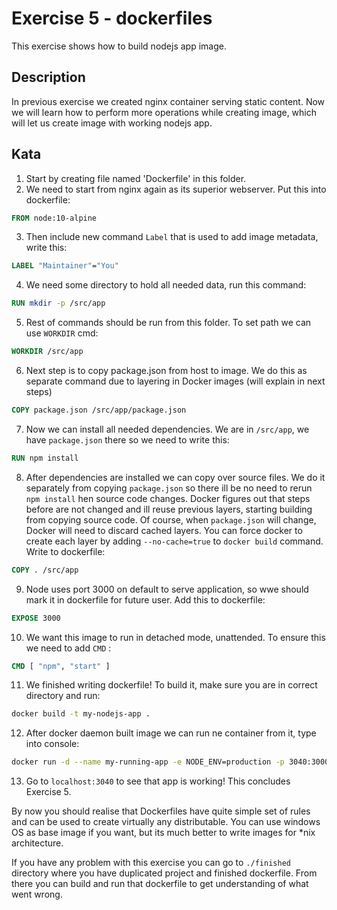 # Exercise 5 - dockerfiles

This exercise shows how to build nodejs app image.

## Description
In previous exercise we created nginx container serving static content. Now we will learn how to perform more operations while creating image, which will let us create image with working nodejs app.

## Kata
1. Start by creating file named 'Dockerfile' in this folder.
2. We need to start from nginx again as its superior webserver. Put this into dockerfile:
```dockerfile
FROM node:10-alpine
```

3. Then include new command ```Label``` that is used to add image metadata, write this:
```dockerfile
LABEL "Maintainer"="You"
```

4. We need some directory to hold all needed data, run this command:
```dockerfile
RUN mkdir -p /src/app
```

5. Rest of commands should be run from this folder. To set path we can use ```WORKDIR``` cmd:
```Dockerfile
WORKDIR /src/app
```

6. Next step is to copy package.json from host to image. We do this as separate command due to layering in Docker images (will explain in next steps)
```dockerfile
COPY package.json /src/app/package.json
```

7. Now we can install all needed dependencies. We are in ```/src/app```, we have ```package.json``` there so we need to write this:
```Dockerfile
RUN npm install
```

8. After dependencies are installed we can copy over source files. We do it separately from copying ```package.json``` so there ill be no need to rerun ```npm install``` hen source code changes. Docker figures out that steps before are not changed and ill reuse previous layers, starting building from copying source code. Of course, when ```package.json``` will change, Docker will need to discard cached layers. You can force docker to create each layer by adding ```--no-cache=true``` to ```docker build``` command. Write to dockerfile:
```dockerfile
COPY . /src/app
```

9. Node uses port 3000 on default to serve application, so wwe should mark it in dockerfile for future user. Add this to dockerfile:
```dockerfile
EXPOSE 3000
```

10. We want this image to run in detached mode, unattended. To ensure this we need to add ```CMD``` : 
```Dockerfile
CMD [ "npm", "start" ]
```

11. We finished writing dockerfile! To build it, make sure you are in correct directory and run:
```bash
docker build -t my-nodejs-app .
```

12. After docker daemon built image we can run ne container from it, type into console:
```bash
docker run -d --name my-running-app -e NODE_ENV=production -p 3040:3000 my-nodejs-app
```

13. Go to ```localhost:3040``` to see that app is working! This concludes Exercise 5.

By now you should realise that Dockerfiles have quite simple set of rules and can be used to create virtually any distributable. You can use windows OS as base image if you want, but its much better to write images for *nix architecture.

If you have any problem with this exercise you can go to ```./finished``` directory where you have duplicated project and finished dockerfile. From there you can build and run that dockerfile to get understanding of what went wrong.

